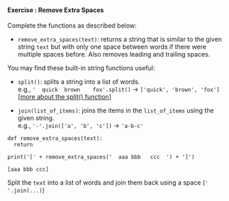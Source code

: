 #### Exercise : Remove Extra Spaces

Complete the functions as described below:
* `remove_extra_spaces(text)`: returns a string that is similar to the given string `text` but with only one space between words if there were multiple spaces before. Also removes leading and trailing spaces.

You may find these built-in string functions useful:
* `split()`: splits a string into a list of words.<br>
  e.g., `'  quick  brown    fox'.split()` → `['quick', 'brown', 'fox']`<br>
  [<a href="https://www.mkyong.com/python/python-how-to-split-a-string/" target="_blank">more about the split() function</a>]
  
* `join(list_of_items)`: joins the items in the `list_of_items` using the given string.<br>
  e.g., `'-'.join(['a', 'b', 'c'])` → `'a-b-c'`

<include src="inputOutput.md" boilerplate>
<span id="input">

```python{.no-line-numbers}
def remove_extra_spaces(text):
  return

print('[' + remove_extra_spaces('  aaa bbb   ccc  ') + ']')
```
</span>
<span id="output">

```{.no-line-numbers}
[aaa bbb ccc]
```
</span>
</include>

<panel type="seamless" header="%%:bulb: Hint%%">

Split the `text` into a list of words and join them back using a space (`' '.join(...)`)

</panel>
